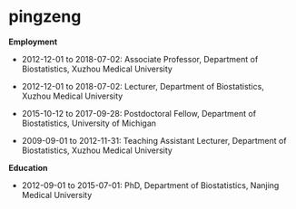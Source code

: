 # pingzeng


**Employment**
+ 2012-12-01 to 2018-07-02: Associate Professor, Department of Biostatistics, Xuzhou Medical University

+ 2012-12-01 to 2018-07-02: Lecturer, Department of Biostatistics, Xuzhou Medical University

+ 2015-10-12 to 2017-09-28: Postdoctoral Fellow, Department of Biostatistics, University of Michigan

+ 2009-09-01 to 2012-11-31: Teaching Assistant Lecturer, Department of Biostatistics, Xuzhou Medical University


**Education**
+ 2012-09-01 to 2015-07-01: PhD, Department of Biostatistics, Nanjing Medical University

